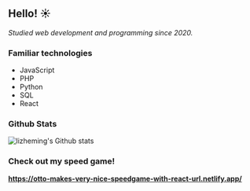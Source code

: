 ## Hello! ☀️

*Studied web development and programming since 2020.*

### Familiar technologies

  - JavaScript
  - PHP 
  - Python 
  - SQL 
  - React


### Github Stats

![lizheming's Github stats](https://github-readme-stats.vercel.app/api?username=otdot&show_icons=true)


### Check out my speed game!

**https://otto-makes-very-nice-speedgame-with-react-url.netlify.app/**
<!--
**otdot/otdot** is a ✨ _special_ ✨ repository because its `README.md` (this file) appears on your GitHub profile.

Here are some ideas to get you started:

- 🔭 I’m currently working on ...
- 🌱 I’m currently learning ...
- 👯 I’m looking to collaborate on ...
- 🤔 I’m looking for help with ...
- 💬 Ask me about ...
- 📫 How to reach me: ...
- 😄 Pronouns: ...
- ⚡ Fun fact: ...
-->
